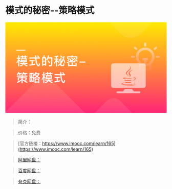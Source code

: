 # 模式的秘密--策略模式

![img](../../assets/5fe442df0001092f05400304.jpg)

> 简介：

> 价格：免费

> [官方链接：https://www.imooc.com/learn/165](https://www.imooc.com/learn/165)

> [阿里网盘：]()

> [百度网盘：]()

> [夸克网盘：]()
